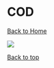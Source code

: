 # COD

[Back to Home](https://github.com/RickyFoots/Wallpapers/tree/main)

</h1>

<img src="https://github.com/RickyFoots/Wallpapers/blob/main/Collection/Video%20Games/Night%20in%20the%20Woods/Night-in-the-Woods.jpg">

[Back to top](#Top)